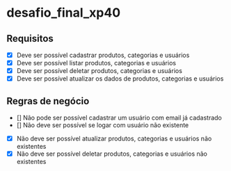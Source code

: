 # desafio_final_xp40

## Requisitos

- [x] Deve ser possível cadastrar produtos, categorias e usuários
- [x] Deve ser possível listar produtos, categorias e usuários
- [x] Deve ser possível deletar produtos, categorias e usuários
- [x] Deve ser possível atualizar os dados de produtos, categorias e usuários

## Regras de negócio

- [] Não pode ser possível cadastrar um usuário com email já cadastrado
- [] Não deve ser possível se logar com usuário não existente
- [x] Não deve ser possível atualizar produtos, categorias e usuários não existentes
- [x] Não deve ser possível deletar produtos, categorias e usuários não existentes
